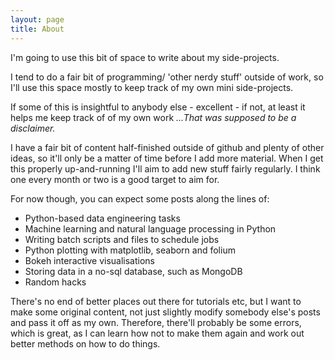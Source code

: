 ```yaml
---
layout: page
title: About
---
```


I'm going to use this bit of space to write about my side-projects.

I tend to do a fair bit of programming/ 'other nerdy stuff' outside of work, so I'll use this space mostly to keep
track of my own mini side-projects.

If some of this is insightful to anybody else - excellent - if not, at least it helps me keep track of of my own work
<i>...That was supposed to be a disclaimer.</i>

I have a fair bit of content half-finished outside of github and plenty of other ideas, so it'll only be a matter of
time before I add more material. When I get this properly up-and-running I'll aim to add new stuff fairly regularly. I
think one every month or two is a good target to aim for.

For now though, you can expect some posts along the lines of:

- Python-based data engineering tasks
- Machine learning and natural language processing in Python
- Writing batch scripts and files to schedule jobs
- Python plotting with matplotlib, seaborn and folium
- Bokeh interactive visualisations
- Storing data in a no-sql database, such as MongoDB
- Random hacks

There's no end of better places out there for tutorials etc, but I want to make some original content, not just slightly
modify somebody else's posts and pass it off as my own. Therefore, there'll probably be some errors, which is great, as
I can learn how not to make them again and work out better methods on how to do things.